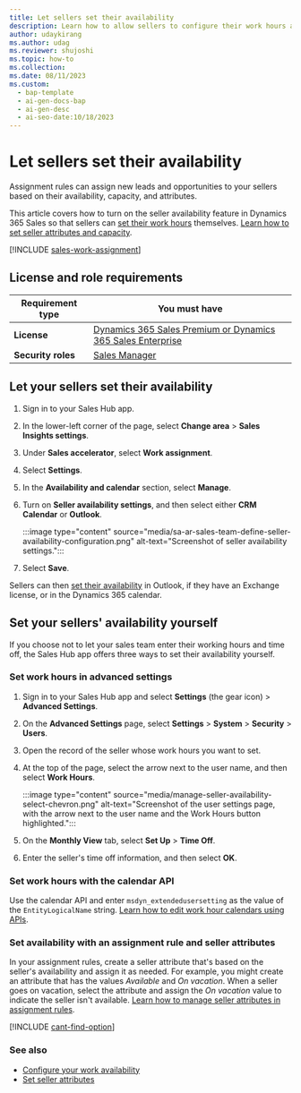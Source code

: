 ```yaml
---
title: Let sellers set their availability
description: Learn how to allow sellers to configure their work hours and vacation days in Microsoft Outlook or the CRM calendar in Dynamics 365 Sales.
author: udaykirang
ms.author: udag
ms.reviewer: shujoshi
ms.topic: how-to
ms.collection:
ms.date: 08/11/2023
ms.custom:
  - bap-template
  - ai-gen-docs-bap
  - ai-gen-desc
  - ai-seo-date:10/18/2023
---
```


# Let sellers set their availability

Assignment rules can assign new leads and opportunities to your sellers based on their availability, capacity, and attributes.

This article covers how to turn on the seller availability feature in Dynamics 365 Sales so that sellers can [set their work hours](./personalize-sales-accelerator.md#configure-your-work-availability) themselves. [Learn how to set seller attributes and capacity](./wa-manage-seller-attributes.md).

[!INCLUDE [sales-work-assignment](../includes/sales-work-assignment.md)]

## License and role requirements

| Requirement type | You must have |
|-----------------------|---------|
| **License** | [Dynamics 365 Sales Premium or Dynamics 365 Sales Enterprise](https://dynamics.microsoft.com/sales/pricing/) |
| **Security roles** | [Sales Manager](security-roles-for-sales.md) |

## Let your sellers set their availability

1. Sign in to your Sales Hub app.

1. In the lower-left corner of the page, select **Change area** > **Sales Insights settings**.

1. Under **Sales accelerator**, select **Work assignment**.

1. Select **Settings**.

1. In the **Availability and calendar** section, select **Manage**.

1. Turn on **Seller availability settings**, and then select either **CRM Calendar** or **Outlook**.

    :::image type="content" source="media/sa-ar-sales-team-define-seller-availability-configuration.png" alt-text="Screenshot of seller availability settings.":::

1. Select **Save**.

Sellers can then [set their availability](./personalize-sales-accelerator.md#configure-your-work-availability) in Outlook, if they have an Exchange license, or in the Dynamics 365 calendar.

## Set your sellers' availability yourself

If you choose not to let your sales team enter their working hours and time off, the Sales Hub app offers three ways to set their availability yourself.

### Set work hours in advanced settings

1. Sign in to your Sales Hub app and select **Settings** (the gear icon) > **Advanced Settings**.

1. On the **Advanced Settings** page, select **Settings** > **System** > **Security** > **Users**.

1. Open the record of the seller whose work hours you want to set.

1. At the top of the page, select the arrow next to the user name, and then select **Work Hours**.

    :::image type="content" source="media/manage-seller-availability-select-chevron.png" alt-text="Screenshot of the user settings page, with the arrow next to the user name and the Work Hours button highlighted.":::

1. On the **Monthly View** tab, select **Set Up** > **Time Off**.

1. Enter the seller's time off information, and then select **OK**.

### Set work hours with the calendar API

Use the calendar API and enter `msdyn_extendedusersetting` as the value of the `EntityLogicalName` string. [Learn how to edit work hour calendars using APIs](/dynamics365/field-service/field-service-work-hours-calendar-api).

### Set availability with an assignment rule and seller attributes

In your assignment rules, create a seller attribute that's based on the seller's availability and assign it as needed. For example, you might create an attribute that has the values *Available* and *On vacation*. When a seller goes on vacation, select the attribute and assign the *On vacation* value to indicate the seller isn't available. [Learn how to manage seller attributes in assignment rules](manage-seller-attributes.md).

[!INCLUDE [cant-find-option](../includes/cant-find-option.md)]

### See also

- [Configure your work availability](personalize-sales-accelerator.md#configure-your-work-availability)
- [Set seller attributes](manage-seller-attributes.md)
